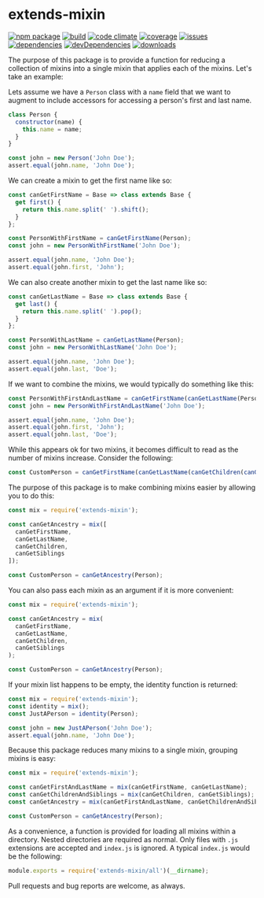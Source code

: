 # extends-mixin
[![npm package](https://badge.fury.io/js/extends-mixin.svg)](http://badge.fury.io/js/extends-mixin)
[![build](https://travis-ci.org/bakerface/extends-mixin.svg?branch=master)](https://travis-ci.org/bakerface/extends-mixin)
[![code climate](https://codeclimate.com/github/bakerface/extends-mixin/badges/gpa.svg)](https://codeclimate.com/github/bakerface/extends-mixin)
[![coverage](https://codeclimate.com/github/bakerface/extends-mixin/badges/coverage.svg)](https://codeclimate.com/github/bakerface/extends-mixin/coverage)
[![issues](https://img.shields.io/github/issues/bakerface/extends-mixin.svg)](https://github.com/bakerface/extends-mixin/issues)
[![dependencies](https://david-dm.org/bakerface/extends-mixin.svg)](https://david-dm.org/bakerface/extends-mixin)
[![devDependencies](https://david-dm.org/bakerface/extends-mixin/dev-status.svg)](https://david-dm.org/bakerface/extends-mixin#info=devDependencies)
[![downloads](http://img.shields.io/npm/dm/extends-mixin.svg)](https://www.npmjs.com/package/extends-mixin)

The purpose of this package is to provide a function for reducing a collection
of mixins into a single mixin that applies each of the mixins. Let's take an
example:

Lets assume we have a `Person` class with a `name` field that we want to augment
to include accessors for accessing a person's first and last name.

``` javascript
class Person {
  constructor(name) {
    this.name = name;
  }
}

const john = new Person('John Doe');
assert.equal(john.name, 'John Doe');
```

We can create a mixin to get the first name like so:

``` javascript
const canGetFirstName = Base => class extends Base {
  get first() {
    return this.name.split(' ').shift();
  }
};

const PersonWithFirstName = canGetFirstName(Person);
const john = new PersonWithFirstName('John Doe');

assert.equal(john.name, 'John Doe');
assert.equal(john.first, 'John');
```

We can also create another mixin to get the last name like so:

``` javascript
const canGetLastName = Base => class extends Base {
  get last() {
    return this.name.split(' ').pop();
  }
};

const PersonWithLastName = canGetLastName(Person);
const john = new PersonWithLastName('John Doe');

assert.equal(john.name, 'John Doe');
assert.equal(john.last, 'Doe');
```

If we want to combine the mixins, we would typically do something like this:

``` javascript
const PersonWithFirstAndLastName = canGetFirstName(canGetLastName(Person));
const john = new PersonWithFirstAndLastName('John Doe');

assert.equal(john.name, 'John Doe');
assert.equal(john.first, 'John');
assert.equal(john.last, 'Doe');
```

While this appears ok for two mixins, it becomes difficult to read as the number
of mixins increase. Consider the following:

``` javascript
const CustomPerson = canGetFirstName(canGetLastName(canGetChildren(canGetSiblings(Person))));
```

The purpose of this package is to make combining mixins easier by allowing you to do this:

``` javascript
const mix = require('extends-mixin');

const canGetAncestry = mix([
  canGetFirstName,
  canGetLastName,
  canGetChildren,
  canGetSiblings
]);

const CustomPerson = canGetAncestry(Person);
```

You can also pass each mixin as an argument if it is more convenient:

``` javascript
const mix = require('extends-mixin');

const canGetAncestry = mix(
  canGetFirstName,
  canGetLastName,
  canGetChildren,
  canGetSiblings
);

const CustomPerson = canGetAncestry(Person);
```

If your mixin list happens to be empty, the identity function is returned:

``` javascript
const mix = require('extends-mixin');
const identity = mix();
const JustAPerson = identity(Person);

const john = new JustAPerson('John Doe');
assert.equal(john.name, 'John Doe');
```

Because this package reduces many mixins to a single mixin, grouping mixins is
easy:

``` javascript
const mix = require('extends-mixin');

const canGetFirstAndLastName = mix(canGetFirstName, canGetLastName);
const canGetChildrenAndSiblings = mix(canGetChildren, canGetSiblings);
const canGetAncestry = mix(canGetFirstAndLastName, canGetChildrenAndSiblings);

const CustomPerson = canGetAncestry(Person);
```

As a convenience, a function is provided for loading all mixins within a
directory. Nested directories are required as normal. Only files with `.js` extensions are accepted and `index.js` is ignored. A typical `index.js` would be the following:

``` javascript
module.exports = require('extends-mixin/all')(__dirname);
```

Pull requests and bug reports are welcome, as always.
